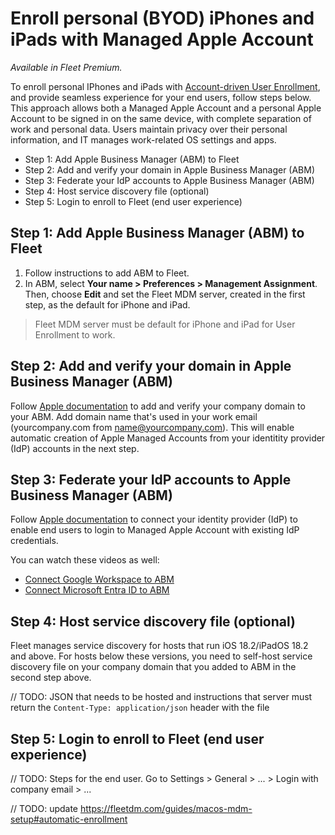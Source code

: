 # Enroll personal (BYOD) iPhones and iPads with Managed Apple Account

_Available in Fleet Premium._

To enroll personal IPhones and iPads with [Account-driven User Enrollment](https://support.apple.com/en-gb/guide/deployment/dep23db2037d/web), and provide seamless experience for your end users, follow steps below.
This approach allows both a Managed Apple Account and a personal Apple Account to be signed in on the same device, with complete separation of work and personal data. Users maintain privacy over their personal information, and IT manages work-related OS settings and apps.

- Step 1: Add Apple Business Manager (ABM) to Fleet
- Step 2: Add and verify your domain in Apple Business Manager (ABM)
- Step 3: Federate your IdP accounts to Apple Business Manager (ABM)
- Step 4: Host service discovery file (optional)
- Step 5: Login to enroll to Fleet (end user experience)


## Step 1: Add Apple Business Manager (ABM) to Fleet

1. Follow instructions to add ABM to Fleet.
2. In ABM, select **Your name > Preferences > Management Assignment**. Then, choose **Edit** and set the Fleet MDM server, created in the first step, as the default for iPhone and iPad.

> Fleet MDM server must be default for iPhone and iPad for User Enrollment to work.

## Step 2: Add and verify your domain in Apple Business Manager (ABM)

Follow [Apple documentation](https://support.apple.com/en-gb/guide/apple-business-manager/axm48c3280c0/web#axm2033c47b0) to add and verify your company domain to your ABM. Add domain name that's used in your work email (yourcompany.com from name@yourcompany.com). This will enable automatic creation of Apple Managed Accounts from your identitity provider (IdP) accounts in the next step.

## Step 3: Federate your IdP accounts to Apple Business Manager (ABM)

Follow [Apple documentation](https://support.apple.com/en-gb/guide/apple-business-manager/axmb19317543/web) to connect your identity provider (IdP) to enable end users to login to Managed Apple Account with existing IdP credentials.

You can watch these videos as well:
 - [Connect Google Workspace to ABM](https://www.youtube.com/watch?v=CPfO6W67d3A)
 - [Connect Microsoft Entra ID to ABM](https://www.youtube.com/watch?v=_-PnhMurAVk)

## Step 4: Host service discovery file (optional)

Fleet manages service discovery for hosts that run iOS 18.2/iPadOS 18.2 and above. For hosts below these versions, you need to self-host service discovery file on your company domain that you added to ABM in the second step above.

// TODO: JSON that needs to be hosted and instructions that server must return the `Content-Type: application/json` header with the file

## Step 5: Login to enroll to Fleet (end user experience)

// TODO: Steps for the end user. Go to Settings > General > ... > Login with company email > ...

// TODO: update https://fleetdm.com/guides/macos-mdm-setup#automatic-enrollment